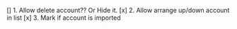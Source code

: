 [] 1. Allow delete account?? Or Hide it.
[x] 2. Allow arrange up/down account in list
[x] 3. Mark if account is imported

